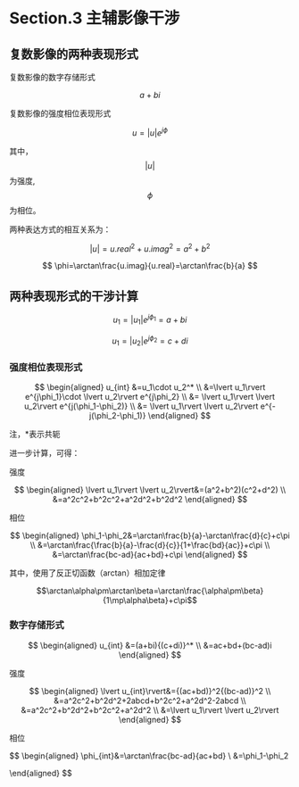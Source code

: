 # Section.3 主辅影像干涉

## 复数影像的两种表现形式

复数影像的数字存储形式 

$$a+bi$$

复数影像的强度相位表现形式

$$u=\lvert u\rvert e^{j\phi}$$

其中，
$$\lvert u\rvert$$
为强度,
$$\phi$$
为相位。

两种表达方式的相互关系为：

$$
\lvert u\rvert={u.real}^2+{u.imag}^2=a^2+b^2
$$

$$
\phi=\arctan\frac{u.imag}{u.real}=\arctan\frac{b}{a}
$$

## 两种表现形式的干涉计算

$$
u_1=\lvert u_1\rvert e^{j\phi_1}=a+bi
$$

$$
u_1=\lvert u_2\rvert e^{j\phi_2}=c+di
$$

### 强度相位表现形式

$$
\begin{aligned}
   u_{int} &=u_1\cdot u_2^* \\
&=\lvert u_1\rvert e^{j\phi_1}\cdot \lvert u_2\rvert e^{j\phi_2} \\
&= \lvert u_1\rvert \lvert u_2\rvert e^{j(\phi_1-\phi_2)} \\
&= \lvert u_1\rvert \lvert u_2\rvert e^{-j(\phi_2-\phi_1)}
\end{aligned}
$$

注，*表示共轭

进一步计算，可得：

强度

$$
\begin{aligned}
\lvert u_1\rvert \lvert u_2\rvert&=(a^2+b^2)(c^2+d^2) \\
&=a^2c^2+b^2c^2+a^2d^2+b^2d^2
\end{aligned}
$$

相位

$$
\begin{aligned}
\phi_1-\phi_2&=\arctan\frac{b}{a}-\arctan\frac{d}{c}+c\pi \\
&=\arctan\frac{\frac{b}{a}-\frac{d}{c}}{1+\frac{bd}{ac}}+c\pi \\
&=\arctan\frac{bc-ad}{ac+bd}+c\pi
\end{aligned}
$$

其中，使用了反正切函数（arctan）相加定律

$$\arctan\alpha\pm\arctan\beta=\arctan\frac{\alpha\pm\beta}{1\mp\alpha\beta}+c\pi$$

### 数字存储形式

$$
\begin{aligned}
u_{int} &=(a+bi){(c+di)}^* \\
&=ac+bd+(bc-ad)i
\end{aligned}
$$

强度

$$
\begin{aligned}
\lvert u_{int}\rvert&={(ac+bd)}^2{(bc-ad)}^2 \\
&=a^2c^2+b^2d^2+2abcd+b^2c^2+a^2d^2-2abcd \\
&=a^2c^2+b^2d^2+b^2c^2+a^2d^2 \\
&=\lvert u_1\rvert \lvert u_2\rvert
\end{aligned}
$$

相位

$$
\begin{aligned}
\phi_{int}&=\arctan\frac{bc-ad}{ac+bd} \\
&=\phi_1-\phi_2 

\end{aligned}
$$